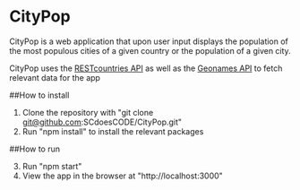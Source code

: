 # CityPop 

CityPop is a web application that upon user input displays the population of the most populous cities of a given country or the population of a given city.

CityPop uses the [RESTcountries API](https://restcountries.eu/) as well as the [Geonames API](http://www.geonames.org/export/web-services.html) to fetch relevant data for the app

##How to install

1. Clone the repository with "git clone git@github.com:SCdoesCODE/CityPop.git"
2. Run "npm install" to install the relevant packages

##How to run

3. Run "npm start"
4. View the app in the browser at "http://localhost:3000" 

